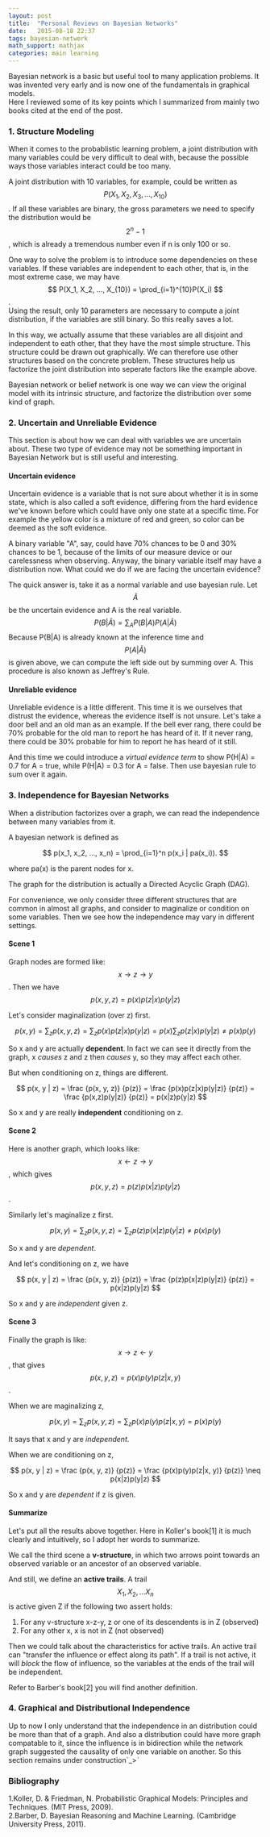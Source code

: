 ```yaml
---
layout: post
title:  "Personal Reviews on Bayesian Networks"
date:   2015-08-18 22:37
tags: bayesian-network
math_support: mathjax
categories: main learning
---
```


Bayesian network is a basic but useful tool to many application problems. It was invented very early and is now one of the fundamentals in graphical models.   
Here I reviewed some of its key points which I summarized from mainly two books cited at the end of the post. 

### 1. Structure Modeling

When it comes to the probablistic learning problem, a joint distribution with many variables could be very difficult to deal with, because the possible ways those variables interact could be too many.

A joint distribution with 10 variables, for example, could be written as $$ P(X_1, X_2, X_3, ..., X_{10}) $$. If all these variables are binary, the gross parameters we need to specify the distribution would be $$2^n-1$$, which is already a tremendous number even if n is only 100 or so.

One way to solve the problem is to introduce some dependencies on these variables. If these variables are independent to each other, that is, in the most extreme case, we may have
$$ P(X_1, X_2, ..., X_{10}) = \prod_{i=1}^{10}P(X_i) $$.  
Using the result, only 10 parameters are necessary to compute a joint distribution, if the variables are still binary. So this really saves a lot.

In this way, we actually assume that these variables are all disjoint and independent to eath other, that they have the most simple structure. This structure could be drawn out graphically. We can therefore use other structures based on the concrete problem. These structures help us factorize the joint distribution into seperate factors like the example above.

Bayesian network or belief network is one way we can view the original model with its intrinsic structure, and factorize the distribution over some kind of graph.

### 2. Uncertain and Unreliable Evidence

This section is about how we can deal with variables we are uncertain about. These two type of evidence may not be something important in Bayesian Network but is still useful and interesting.

#### Uncertain evidence
Uncertain evidence is a variable that is not sure about whether it is in some state, which is also called a soft evidence, differing from the hard evidence we've known before which could have only one state at a specific time. For example the yellow color is a mixture of red and green, so color can be deemed as the soft evidence.

A binary variable "A", say, could have 70% chances to be 0 and 30% chances to be 1, because of the limits of our measure device or our carelessness when observing. Anyway, the binary variable itself may have a distribution now. What could we do if we are facing the uncertain evidence?

The quick answer is, take it as a normal variable and use bayesian rule. Let $$\tilde{A}$$ be the uncertain evidence and A is the real variable.
$$
P(B|\tilde{A}) = \sum_A P(B|A)P(A|\tilde{A})
$$
Because P(B|A) is already known at the inference time and $$P(A|\tilde{A})$$ is given above, we can compute the left side out by summing over A. This procedure is also known as Jeffrey's Rule.

#### Unreliable evidence
Unreliable evidence is a little different. This time it is we ourselves that distrust the evidence, whereas the evidence itself is not unsure. Let's take a door bell and an old man as an example. If the bell ever rang, there could be 70% probable for the old man to report he has heard of it. If it never rang, there could be 30% probable for him to report he has heard of it still.

And this time we could introduce a _virtual evidence term_ to show P(H\|A) = 0.7 for A = true, while P(H\|A) = 0.3 for A = false. Then use bayesian rule to sum over it again.

### 3. Independence for Bayesian Networks

When a distribution factorizes over a graph, we can read the independence between many variables from it.

A bayesian network is defined as 

$$
p(x_1, x_2, ..., x_n) = \prod_{i=1}^n p(x_i | pa(x_i)).
$$

where pa(x) is the parent nodes for x.

The graph for the distribution is actually a Directed Acyclic Graph (DAG).

For convenience, we only consider three different structures that are common in almost all graphs, and consider to maginalize or condition on some variables. Then we see how the independence may vary in different settings.

#### Scene 1
Graph nodes are formed like: $$ x \rightarrow z \rightarrow y $$. Then we have $$ p(x, y, z) = p(x)p(z|x)p(y|z) $$

Let's consider maginalization (over z) first.

$$
p(x, y) = \sum_z p(x, y, z) = \sum_z p(x)p(z|x)p(y|z) = p(x) \sum_z p(z|x)p(y|z) \neq p(x)p(y)
$$

So x and y are actually **dependent**. In fact we can see it directly from the graph, x _causes_ z and z then _causes_ y, so they may affect each other.

But when conditioning on z, things are different.

$$
p(x, y | z) = \frac {p(x, y, z)} {p(z)} = \frac {p(x)p(z|x)p(y|z)} {p(z)} = \frac {p(x,z)p(y|z)} {p(z)} = p(x|z)p(y|z)
$$

So x and y are really **independent** conditioning on z.

#### Scene 2
Here is another graph, which looks like: $$ x \leftarrow z \rightarrow y $$, which gives $$ p(x, y, z) = p(z)p(x|z)p(y|z) $$.

Similarly let's maginalize z first.

$$
p(x, y) = \sum_z p(x, y, z) = \sum_z p(z)p(x|z)p(y|z) \neq p(x)p(y)
$$

So x and y are *dependent*.

And let's conditioning on z, we have

$$
p(x, y | z) = \frac {p(x, y, z)} {p(z)} = \frac {p(z)p(x|z)p(y|z)} {p(z)} = p(x|z)p(y|z)
$$

So x and y are *independent* given z.

#### Scene 3
Finally the graph is like: $$ x \rightarrow z \leftarrow y $$, that gives $$ p(x, y, z) = p(x)p(y)p(z|x, y) $$.

When we are maginalizing z, 

$$
p(x, y) = \sum_z {p(x, y, z)} = \sum_z {p(x)p(y)p(z|x, y)} = p(x)p(y)
$$

It says that x and y are *independent*.

When we are conditioning on z,

$$
p(x, y | z) = \frac {p(x, y, z)} {p(z)} = \frac {p(x)p(y)p(z|x, y)} {p(z)} \neq p(x|z)p(y|z)
$$

So x and y are *dependent* if z is given.

#### Summarize

Let's put all the results above together. Here in Koller's book[1] it is much clearly and intuitively, so I adopt her words to summarize.

We call the third scene a **v-structure**, in which two arrows point towards an observed variable or an ancestor of an observed variable.   

And still, we define an **active trails**. A trail $$ X_1, X_2, ... X_n $$ is active given Z if the following two assert holds:

1. For any v-structure x-z-y, z or one of its descendents is in Z (observed)
2. For any other x, x is not in Z (not observed)

Then we could talk about the characteristics for active trails. An active trail can "transfer the influence or effect along its path". If a trail is not active, it will *block* the flow of influence, so the variables at the ends of the trail will be independent.

Refer to Barber's book[2] you will find another definition.

### 4. Graphical and Distributional Independence

Up to now I only understand that the independence in an distribution could be more than that of a graph. And also a distribution could have more graph compatable to it, since the influence is in bidirection while the network graph suggested the causality of only one variable on another. So this section remains under constructionˊ\_>ˋ


### Bibliography

1.Koller, D. & Friedman, N. Probabilistic Graphical Models: Principles and Techniques. (MIT Press, 2009).   
2.Barber, D. Bayesian Reasoning and Machine Learning. (Cambridge University Press, 2011).


